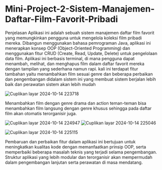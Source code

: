 # Mini-Project-2-Sistem-Manajemen-Daftar-Film-Favorit-Pribadi
Penjelasan 
Aplikasi ini adalah sebuah sistem manajemen daftar film favorit yang memungkinkan pengguna untuk mengelola koleksi film pribadi mereka. Dibangun menggunakan bahasa pemrograman Java, aplikasi ini menerapkan konsep OOP (Object-Oriented Programming) dan menggunakan fitur CRUD (Create, Read, Update, Delete) untuk pengelolaan data film. Aplikasi ini berbasis terminal, di mana pengguna dapat menambah, melihat, dan menghapus film dalam daftar favorit mereka dengan tampilan yang sederhana namun rapi. kali ini terdapat fitur tambahan yaitu menambahkan film sesuai genre dan beberapa perbaikan dan pengembangan didalam sistem ini yang membuat sistem berjalan lebih baik dan perawatan sistem akan lebih mudah

![Cuplikan layar 2024-10-14 223718](https://github.com/user-attachments/assets/83c15872-4d9d-4a6f-9104-8330195b92f3)

Menambahkan film dengan genre drama dan action
teman-teman bisa menambahkan film langsung dengan genre khusus sehingga pada daftar film akan otomatis terorganisir juga.

   
![Cuplikan layar 2024-10-14 224947](https://github.com/user-attachments/assets/8ec95662-f712-4a82-bc91-3557f3039c80)
![Cuplikan layar 2024-10-14 225046](https://github.com/user-attachments/assets/d5069560-00ab-4c00-9a6b-77f02dca4d99)

![Cuplikan layar 2024-10-14 225115](https://github.com/user-attachments/assets/4e739b7f-ed64-4160-86ba-f1574edc123f)

Pembaruan dan perbaikan fitur dalam aplikasi ini bertujuan untuk meningkatkan kualitas kode dengan memanfaatkan prinsip OOP, serta memperbaiki beberapa masalah teknis yang terjadi selama pengembangan. Struktur aplikasi yang lebih modular dan terorganisir akan mempermudah dalam pengembangan lanjutan serta perawatan di masa mendatang.
